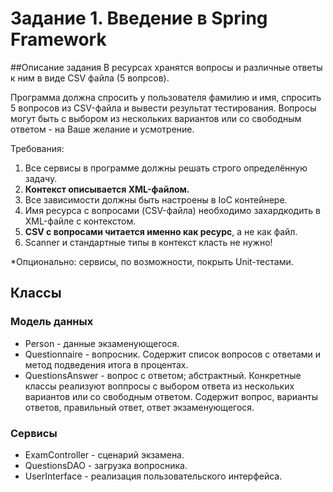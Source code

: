 # Задание 1. Введение в Spring Framework
##Описание задания
В ресурсах хранятся вопросы и различные ответы к ним в виде CSV файла (5 вопрсов).

Программа должна спросить у пользователя
фамилию и имя, спросить 5 вопросов из
CSV-файла и вывести результат
тестирования.
Вопросы могут быть с выбором из нескольких
вариантов или со свободным ответом - на
Ваше желание и усмотрение.

Требования:
1. Все сервисы в программе должны решать
строго определённую задачу.
2. **Контекст описывается XML-файлом.**
3. Все зависимости должны быть настроены
в IoC контейнере.
4. Имя ресурса с вопросами (CSV-файла)
необходимо захардкодить в XML-файле с
контекстом.
5. **CSV с вопросами читается именно как
ресурс**, а не как файл.
6. Scanner и стандартные типы в контекст
класть не нужно!

*Опционально: сервисы, по возможности,
покрыть Unit-тестами.
## Классы
### Модель данных
* Person - данные экзаменующегося.
* Questionnaire - вопросник. Содержит список вопросов с ответами и метод подведения итога в процентах.
* QuestionsAnswer - вопрос с ответом; абстрактный. Конкретные классы реализуют воппросы с выбором ответа из нескольких вариантов или со свободным ответом. Содержит вопрос, варианты ответов, правильный ответ, ответ экзаменующегося. 

### Сервисы
* ExamController - сценарий экзамена.
* QuestionsDAO  - загрузка вопросника.
* UserInterface - реализация пользовательского интерфейса.